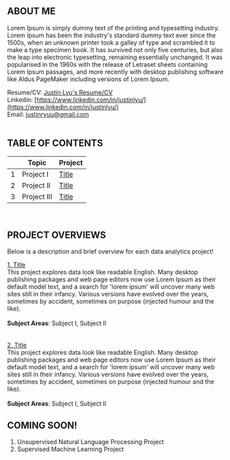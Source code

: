 ## ABOUT ME
Lorem Ipsum is simply dummy text of the printing and typesetting industry. Lorem Ipsum has been the industry's standard dummy text ever since the 1500s, when an unknown printer took a galley of type and scrambled it to make a type specimen book. It has survived not only five centuries, but also the leap into electronic typesetting, remaining essentially unchanged. It was popularised in the 1960s with the release of Letraset sheets containing Lorem Ipsum passages, and more recently with desktop publishing software like Aldus PageMaker including versions of Lorem Ipsum.

Resume/CV: [Justin Lyu's Resume/CV](https://drive.google.com/file/d/1Td0mtj0-hsXpPkrPLJIDG4fgMnF8hWPI/view?usp=sharing) <br />
Linkedin: [https://www.linkedin.com/in/justinlyu/](https://www.linkedin.com/in/justinlyu/) <br />
Email: justinryuu@gmail.com   
<br />

## TABLE OF CONTENTS

|        | Topic        | Project           |
| ------------- |-------------|-------------|
|1| Project I     | [Title](https://github_link.com) |
|2| Project II     | [Title](https://github_link.com) |
|3| Project III     | [Title](https://github_link.com) |

<br />

## PROJECT OVERVIEWS
Below is a description and brief overview for each data analytics project!

[1. Title](https://github_link.com)<br />
This project explores data look like readable English. Many desktop publishing packages and web page editors now use Lorem Ipsum as their default model text, and a search for 'lorem ipsum' will uncover many web sites still in their infancy. Various versions have evolved over the years, sometimes by accident, sometimes on purpose (injected humour and the like).<br />
<br />
**Subject Areas**: Subject I, Subject II <br />
<br />
<br />
[2. Title](https://github_link.com)<br />
This project explores data look like readable English. Many desktop publishing packages and web page editors now use Lorem Ipsum as their default model text, and a search for 'lorem ipsum' will uncover many web sites still in their infancy. Various versions have evolved over the years, sometimes by accident, sometimes on purpose (injected humour and the like).<br />
<br />
**Subject Areas**:  Subject I, Subject II <br />


## COMING SOON!
1. Unsupervised Natural Language Processing Project
2. Supervised Machine Learning Project


